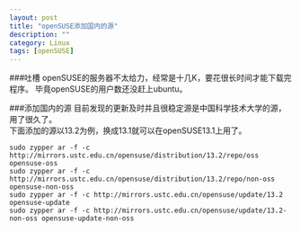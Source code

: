 ```yaml
---
layout: post
title: "openSUSE添加国内的源"
description: ""
category: Linux
tags: [openSUSE]
---
```


###吐槽
openSUSE的服务器不太给力，经常是十几K，要花很长时间才能下载完程序。
毕竟openSUSE的用户数还没赶上ubuntu。

###添加国内的源
目前发现的更新及时并且很稳定源是中国科学技术大学的源，用了很久了。  
下面添加的源以13.2为例，换成13.1就可以在openSUSE13.1上用了。

	sudo zypper ar -f -c http://mirrors.ustc.edu.cn/opensuse/distribution/13.2/repo/oss opensuse-oss
	sudo zypper ar -f -c http://mirrors.ustc.edu.cn/opensuse/distribution/13.2/repo/non-oss opensuse-non-oss
	sudo zypper ar -f -c http://mirrors.ustc.edu.cn/opensuse/update/13.2 opensuse-update
	sudo zypper ar -f -c http://mirrors.ustc.edu.cn/opensuse/update/13.2-non-oss opensuse-update-non-oss


